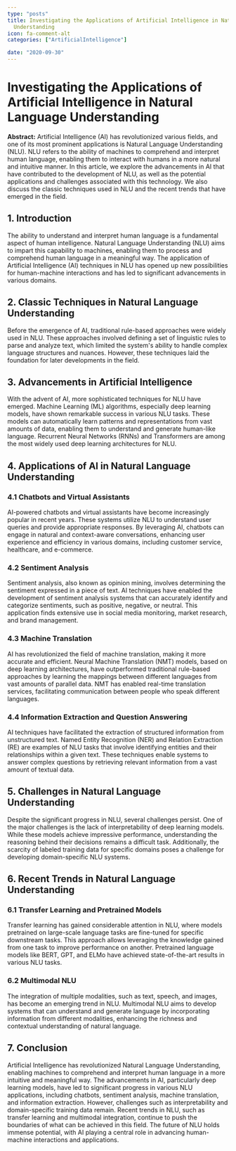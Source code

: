 ```yaml
---
type: "posts"
title: Investigating the Applications of Artificial Intelligence in Natural Language
  Understanding
icon: fa-comment-alt
categories: ["ArtificialIntelligence"]

date: "2020-09-30"
---
```




# Investigating the Applications of Artificial Intelligence in Natural Language Understanding

**Abstract:**
Artificial Intelligence (AI) has revolutionized various fields, and one of its most prominent applications is Natural Language Understanding (NLU). NLU refers to the ability of machines to comprehend and interpret human language, enabling them to interact with humans in a more natural and intuitive manner. In this article, we explore the advancements in AI that have contributed to the development of NLU, as well as the potential applications and challenges associated with this technology. We also discuss the classic techniques used in NLU and the recent trends that have emerged in the field.

## 1. Introduction
The ability to understand and interpret human language is a fundamental aspect of human intelligence. Natural Language Understanding (NLU) aims to impart this capability to machines, enabling them to process and comprehend human language in a meaningful way. The application of Artificial Intelligence (AI) techniques in NLU has opened up new possibilities for human-machine interactions and has led to significant advancements in various domains.

## 2. Classic Techniques in Natural Language Understanding
Before the emergence of AI, traditional rule-based approaches were widely used in NLU. These approaches involved defining a set of linguistic rules to parse and analyze text, which limited the system's ability to handle complex language structures and nuances. However, these techniques laid the foundation for later developments in the field.

## 3. Advancements in Artificial Intelligence
With the advent of AI, more sophisticated techniques for NLU have emerged. Machine Learning (ML) algorithms, especially deep learning models, have shown remarkable success in various NLU tasks. These models can automatically learn patterns and representations from vast amounts of data, enabling them to understand and generate human-like language. Recurrent Neural Networks (RNNs) and Transformers are among the most widely used deep learning architectures for NLU.

## 4. Applications of AI in Natural Language Understanding
### 4.1 Chatbots and Virtual Assistants
AI-powered chatbots and virtual assistants have become increasingly popular in recent years. These systems utilize NLU to understand user queries and provide appropriate responses. By leveraging AI, chatbots can engage in natural and context-aware conversations, enhancing user experience and efficiency in various domains, including customer service, healthcare, and e-commerce.

### 4.2 Sentiment Analysis
Sentiment analysis, also known as opinion mining, involves determining the sentiment expressed in a piece of text. AI techniques have enabled the development of sentiment analysis systems that can accurately identify and categorize sentiments, such as positive, negative, or neutral. This application finds extensive use in social media monitoring, market research, and brand management.

### 4.3 Machine Translation
AI has revolutionized the field of machine translation, making it more accurate and efficient. Neural Machine Translation (NMT) models, based on deep learning architectures, have outperformed traditional rule-based approaches by learning the mappings between different languages from vast amounts of parallel data. NMT has enabled real-time translation services, facilitating communication between people who speak different languages.

### 4.4 Information Extraction and Question Answering
AI techniques have facilitated the extraction of structured information from unstructured text. Named Entity Recognition (NER) and Relation Extraction (RE) are examples of NLU tasks that involve identifying entities and their relationships within a given text. These techniques enable systems to answer complex questions by retrieving relevant information from a vast amount of textual data.

## 5. Challenges in Natural Language Understanding
Despite the significant progress in NLU, several challenges persist. One of the major challenges is the lack of interpretability of deep learning models. While these models achieve impressive performance, understanding the reasoning behind their decisions remains a difficult task. Additionally, the scarcity of labeled training data for specific domains poses a challenge for developing domain-specific NLU systems.

## 6. Recent Trends in Natural Language Understanding
### 6.1 Transfer Learning and Pretrained Models
Transfer learning has gained considerable attention in NLU, where models pretrained on large-scale language tasks are fine-tuned for specific downstream tasks. This approach allows leveraging the knowledge gained from one task to improve performance on another. Pretrained language models like BERT, GPT, and ELMo have achieved state-of-the-art results in various NLU tasks.

### 6.2 Multimodal NLU
The integration of multiple modalities, such as text, speech, and images, has become an emerging trend in NLU. Multimodal NLU aims to develop systems that can understand and generate language by incorporating information from different modalities, enhancing the richness and contextual understanding of natural language.

## 7. Conclusion
Artificial Intelligence has revolutionized Natural Language Understanding, enabling machines to comprehend and interpret human language in a more intuitive and meaningful way. The advancements in AI, particularly deep learning models, have led to significant progress in various NLU applications, including chatbots, sentiment analysis, machine translation, and information extraction. However, challenges such as interpretability and domain-specific training data remain. Recent trends in NLU, such as transfer learning and multimodal integration, continue to push the boundaries of what can be achieved in this field. The future of NLU holds immense potential, with AI playing a central role in advancing human-machine interactions and applications.